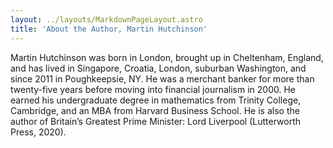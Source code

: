 ```yaml
---
layout: ../layouts/MarkdownPageLayout.astro
title: 'About the Author, Martin Hutchinson'
---
```


Martin Hutchinson was born in London, brought up in Cheltenham,
England, and has lived in Singapore, Croatia, London, suburban
Washington, and since 2011 in Poughkeepsie, NY. He was a merchant
banker for more than twenty-five years before moving into financial
journalism in 2000. He earned his undergraduate degree in
mathematics from Trinity College, Cambridge, and an MBA from Harvard
Business School. He is also the author of Britain’s Greatest Prime
Minister: Lord Liverpool (Lutterworth Press, 2020).

